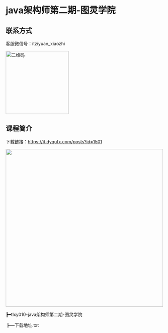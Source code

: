 # java架构师第二期-图灵学院

## 联系方式

客服微信号：itziyuan_xiaozhi

<img src="https://ziyuanyun.oss-cn-guangzhou.aliyuncs.com/common/20240614073449/666b82192834a.jpg" width="200" height="200" alt="二维码">

## 课程简介

下载链接：https://it.dyqufx.com/posts?id=1501

<img src="https://ziyuanyun.oss-cn-guangzhou.aliyuncs.com/yun/20240515224315/6644ca0378cb6.jpg" width="500" alt="">

  ┣━tlxy010-java架构师第二期-图灵学院

 ┣━下载地址.txt

  